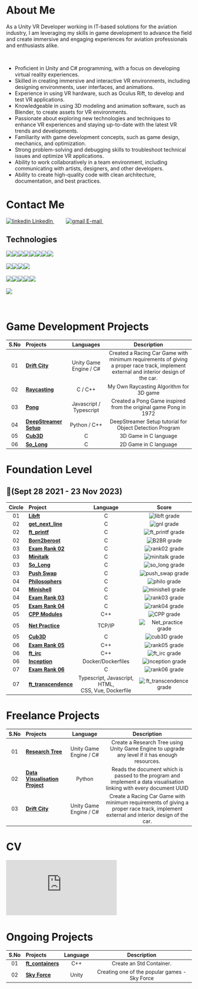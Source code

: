 <h1>About Me</h1>

<p>As a Unity VR Developer working in IT-based solutions for the aviation industry, I am leveraging my skills in game development to advance the field and create immersive and engaging experiences for aviation professionals and enthusiasts alike.</p></br>

- Proficient in Unity and C# programming, with a focus on developing virtual reality experiences.
- Skilled in creating immersive and interactive VR environments, including designing environments, user interfaces, and animations.
- Experience in using VR hardware, such as Oculus Rift, to develop and test VR applications.
- Knowledgeable in using 3D modeling and animation software, such as Blender, to create assets for VR environments.
- Passionate about exploring new technologies and techniques to enhance VR experiences and staying up-to-date with the latest VR trends and developments.
- Familiarity with game development concepts, such as game design, mechanics, and optimization.
- Strong problem-solving and debugging skills to troubleshoot technical issues and optimize VR applications.
- Ability to work collaboratively in a team environment, including communicating with artists, designers, and other developers.
- Ability to create high-quality code with clean architecture, documentation, and best practices.

<h1>Contact Me</h1>
<p>
  <a href="https://www.linkedin.com/in/muazzamakhtar/" rel="nofollow noreferrer">
    <img src="https://img.shields.io/badge/linkedin-%230077B5.svg?style=for-the-badge&logo=linkedin&logoColor=white" alt="linkedin"> LinkedIn
  </a>
    &emsp;&emsp;
  <a href="muazzamakhtar@gmail.com" rel="nofollow noreferrer">
    <img src="https://img.shields.io/badge/Gmail-D14836?style=for-the-badge&logo=gmail&logoColor=white" alt="gmail"> E-mail
  </a>
    &emsp;&emsp;
</p>

## Technologies

<p>
  <img align="left" src="https://img.shields.io/badge/unity-%2300599C.svg?style=for-the-badge&logo=unity&logoColor=white" />
    &nbsp;
  <img align="left" src="https://img.shields.io/badge/Unreal%20Engine-000000?style=for-the-badge&logo=UnrealEngine&logoColor=white" />
    &nbsp;
  <img align="left" src="https://img.shields.io/badge/c Sharp-%2300599C.svg?style=for-the-badge&logo=c%2B%2B&logoColor=white" />
    &nbsp;
  <img align="left" src="https://img.shields.io/badge/c++-%2300599C.svg?style=for-the-badge&logo=c%2B%2B&logoColor=white" />
    &nbsp;
  <img align="left" src="https://img.shields.io/badge/c-%2300599C.svg?style=for-the-badge&logo=c%2B%2B&logoColor=white" />
    &nbsp;
  <img align="left" src="https://img.shields.io/badge/python-3670A0?style=for-the-badge&logo=python&logoColor=ffdd54" />
    &nbsp;
  <img align="left" src="https://img.shields.io/badge/shell_script-%23121011.svg?style=for-the-badge&logo=gnu-bash&logoColor=white" />
    &nbsp;
  <img align="left" src="https://img.shields.io/badge/Visual%20Studio%20Code-0078d7.svg?style=for-the-badge&logo=visual-studio-code&logoColor=white" />
    <br><br>
  <img align="left" src="https://img.shields.io/badge/VIM-%2311AB00.svg?style=for-the-badge&logo=vim&logoColor=white" />
    &nbsp;
  <img align="left" src="https://img.shields.io/badge/docker-%230db7ed.svg?style=for-the-badge&logo=docker&logoColor=white" />
    &nbsp;
   <img align="left" src="https://img.shields.io/badge/jira-%230A0FFF.svg?style=for-the-badge&logo=jira&logoColor=white)" />
    &nbsp;
  <img align="left" src="https://img.shields.io/badge/git-%23F05033.svg?style=for-the-badge&logo=git&logoColor=white" />
    <br><br>
  <img align="left" src="https://img.shields.io/badge/github-%23121011.svg?style=for-the-badge&logo=github&logoColor=white" />
    &nbsp;
  <img align="left" src="https://img.shields.io/badge/gitlab-%23181717.svg?style=for-the-badge&logo=gitlab&logoColor=white" />
    &nbsp;
  <img align="left" src="https://img.shields.io/badge/Linux-FCC624?style=for-the-badge&logo=linux&logoColor=black" />
    &nbsp;
  <img align="left" src="https://img.shields.io/badge/mac%20os-000000?style=for-the-badge&logo=macos&logoColor=F0F0F0" />
    &nbsp;
  <img align="left" src="https://img.shields.io/badge/Codewars-B1361E?style=for-the-badge&logo=codewars&logoColor=grey" />
    <br><br>
  <img align="left" src="https://img.shields.io/badge/-Stackoverflow-FE7A16?style=for-the-badge&logo=stack-overflow&logoColor=white" />
    &nbsp;
</p><br/>

<h1>Game Development Projects</h1>

| S.No | Projects                                                      |                            Languages                             |                            Description                             |
| :----: | :----------------------------------------------------------- | :----------------------------------------------------------: | :----------------------------------------------------------: |
|   01   | [**Drift City**](https://github.com/Genius-gambit/Freelance-Projects/tree/master/Drift%20City)     |               Unity Game Engine / C#                |  Created a Racing Car Game with minimum requirements of giving a proper race track, implement external and interior design of the car.   |
|   02   | [**Raycasting**](https://github.com/Genius-gambit/cub3D-Linux/tree/master/Raycasting%20Algorithm)     |  C / C++   | My Own Raycasting Algorithm for 3D game
|   03   | [**Pong**](https://github.com/Genius-gambit/Pong-Js)     |  Javascript / Typescript   | Created a Pong Game inspired from the original game Pong in 1972
|   04   | [**DeepStreamer Setup**](https://github.com/Genius-gambit/DeepStreamer-Installation)     |  Python / C++   | DeepStreamer Setup tutorial for Object Detection Program
|   05   | [**Cub3D**](https://github.com/Genius-gambit/42-cursus/tree/master/cub3D) |  C   | 3D Game in C language
|   06   | [**So_Long**](https://github.com/Genius-gambit/42-cursus/tree/master/so_long) | C   | 2D Game in C language

<h1>Foundation Level</h1>

##  :notebook_with_decorative_cover:(Sept 28 2021 - 23 Nov 2023)

| Circle | Project                                                      |            Language            |                            Score                             |
| :----: | :----------------------------------------------------------- | :----------------------------: | :----------------------------------------------------------: |
|   01   | [**Libft**](https://github.com/Genius-gambit/42-cursus/tree/master/libft)     |               C                |  ![libft grade](https://img.shields.io/badge/:-125%25-success?style=flat-square&logo=42)   |
|   02   | [**get_next_line**](https://github.com/Genius-gambit/42-cursus/tree/master/get_next_line) |               C                | ![gnl grade](https://img.shields.io/badge/:-125%25-success?style=flat-square&logo=42) |
|   02   | [**ft_printf**](https://github.com/Genius-gambit/42-cursus/tree/master/ft_printf) |               C                | ![ft_printf grade](https://img.shields.io/badge/:-125%25-success?style=flat-square&logo=42) |
|   02   | [**Born2beroot**](https://github.com/Genius-gambit/42-cursus/tree/master/B2BR) |               C                | ![B2BR grade](https://img.shields.io/badge/:-125%25-success?style=flat-square&logo=42) |
|   03   | [**Exam Rank 02**](https://github.com/Genius-gambit/42-cursus/tree/master/exam-rank-02) |               C                | ![rank02 grade](https://img.shields.io/badge/:-100%25-success?style=flat-square&logo=42) |
|   03   | [**Minitalk**](https://github.com/Genius-gambit/42-cursus/tree/master/minitalk) |               C                | ![minitalk grade](https://img.shields.io/badge/:-125%25-success?style=flat-square&logo=42) |
|   03   | [**So_Long**](https://github.com/Genius-gambit/42-cursus/tree/master/so_long) |               C                | ![so_long grade](https://img.shields.io/badge/:-125%25-success?style=flat-square&logo=42) |
|   03   | [**Push Swap**](https://github.com/Genius-gambit/42-cursus/tree/master/push_swap) |               C                | ![push_swap grade](https://img.shields.io/badge/:-125%25-success?style=flat-square&logo=42) |
|   04   | [**Philosophers**](https://github.com/Genius-gambit/42-cursus/tree/master/philosophers) |               C                | ![philo grade](https://img.shields.io/badge/:-125%25-success?style=flat-square&logo=42) |
|   04   | [**Minishell**](https://github.com/Genius-gambit/42-cursus/tree/master/minishell) |               C                | ![minishell grade](https://img.shields.io/badge/:-100%25-success?style=flat-square&logo=42) |
|   04   | [**Exam Rank 03**](https://github.com/Genius-gambit/42-cursus/tree/master/exam-rank-03) |               C                | ![rank03 grade](https://img.shields.io/badge/:-100%25-success?style=flat-square&logo=42) |
|   05   | [**Exam Rank 04**](https://github.com/Genius-gambit/42-cursus/tree/master/exam-rank-04) |               C                | ![rank04 grade](https://img.shields.io/badge/:-100%25-success?style=flat-square&logo=42) |
|   05   | [**CPP Modules**](https://github.com/Genius-gambit/42-cursus/tree/master/CPP%20Modules) |               C++                | ![CPP grade](https://img.shields.io/badge/:-100%25-success?style=flat-square&logo=42) |
|   05   | [**Net Practice**](https://github.com/Genius-gambit/42-cursus/tree/master/NetPractice) |               TCP/IP                | ![Net_practice grade](https://img.shields.io/badge/:-100%25-success?style=flat-square&logo=42) |
|   05   | [**Cub3D**](https://github.com/Genius-gambit/42-cursus/tree/master/cub3D) |               C                | ![cub3D grade](https://img.shields.io/badge/:-125%25-success?style=flat-square&logo=42) |
|   06   | [**Exam Rank 05**](https://github.com/Genius-gambit/42-cursus/tree/master/exam-rank-05) |               C++                | ![rank05 grade](https://img.shields.io/badge/:-100%25-success?style=flat-square&logo=42) |
|   06   | [**ft_irc**](https://github.com/Genius-gambit/42-cursus/tree/master/ft_irc) |               C++                | ![ft_irc grade](https://img.shields.io/badge/:-125%25-success?style=flat-square&logo=42) |
|   06   | [**Inception**](https://github.com/Genius-gambit/42-cursus/tree/master/Inception) |               Docker/Dockerfiles                | ![inception grade](https://img.shields.io/badge/:-100%25-success?style=flat-square&logo=42) |
|   07   | [**Exam Rank 06**](https://github.com/Genius-gambit/42-cursus/tree/master/exam-rank-06) |               C                | ![rank06 grade](https://img.shields.io/badge/:-100%25-success?style=flat-square&logo=42) |
|   07   | [**ft_transcendence**](https://github.com/Genius-gambit/42-cursus/tree/master/ft_transcendence) |               Typescript, Javascript, HTML,</br> CSS, Vue, Dockerfile                | ![ft_transcendence grade](https://img.shields.io/badge/:-100%25-success?style=flat-square&logo=42) |

<h1>Freelance Projects</h1>

| S.No | Projects                                                      |            Language            |                            Description                             |
| :----: | :----------------------------------------------------------- | :----------------------------: | :----------------------------------------------------------: |
|   01   | [**Research Tree**](https://github.com/Genius-gambit/Freelance-Projects/tree/master/ResearchTree)     |               Unity Game Engine / C#                |  Create a Research Tree using Unity Game Engine to upgrade any level if it has enough resources.   |
|   02   | [**Data Visualisation Project**](https://github.com/Genius-gambit/Freelance-Projects/tree/master/Data%20Visualisation)     |               Python                |  Reads the document which is passed to the program and implement a data visualisation linking with every document UUID   |
|   03   | [**Drift City**](https://github.com/Genius-gambit/Freelance-Projects/tree/master/Drift%20City)     |               Unity Game Engine / C#                |  Create a Racing Car Game with minimum requirements of giving a proper race track, implement external and interior design of the car.   |

<h1>CV</h1>

![Muaz CV Game.pdf](https://github.com/Genius-gambit/Genius-gambit/blob/main/Muaz%20CV%20Game.pdf)

<h1>Ongoing Projects</h1>

| S.No | Projects                                                      |            Language            |                            Description                             |
| :----: | :----------------------------------------------------------- | :----------------------------: | :----------------------------------------------------------: |
|   01   | [**ft_containers**](https://github.com/Genius-gambit/ft_containers)     |               C++                |  Create an Std Container.   |
|   02   | [**Sky Force**](https://github.com/Genius-gambit/SkyForceProject)     |               Unity                |  Creating one of the popular games - Sky Force   |
